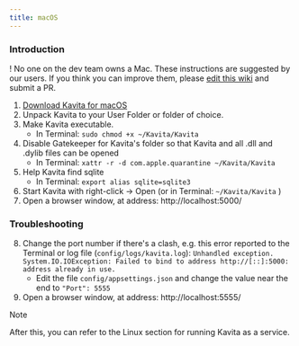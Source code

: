 ```yaml
---
title: macOS
---
```


### Introduction
! No one on the dev team owns a Mac. These instructions are suggested by our users. If you think you can improve them, please [edit this wiki](https://github.com/Kareadita/Wiki/edit/main/pages/02.install/04.macos/default.md) and submit a PR.

1. [Download Kavita for macOS](https://www.kavitareader.com/#downloads-v1-macos)
2. Unpack Kavita to your User Folder or folder of choice.
3. Make Kavita executable.
    * In Terminal: `sudo chmod +x ~/Kavita/Kavita`
4. Disable Gatekeeper for Kavita's folder so that Kavita and all .dll and .dylib files can be opened
    * In Terminal: `xattr -r -d com.apple.quarantine ~/Kavita/Kavita`
5. Help Kavita find sqlite
    * In Terminal: `export alias sqlite=sqlite3`
6. Start Kavita with right-click -> Open (or in Terminal: `~/Kavita/Kavita` )
7. Open a browser window, at address: http://localhost:5000/

### Troubleshooting
8. Change the port number if there's a clash, e.g. this error reported to the Terminal or log file (`config/logs/kavita.log`):
   `Unhandled exception. System.IO.IOException: Failed to bind to address http://[::]:5000: address already in use.`
    * Edit the file `config/appsettings.json` and change the value near the end to 
      `"Port": 5555`
7. Open a browser window, at address: http://localhost:5555/

> [!NOTE]
> After this, you can refer to the Linux section for running Kavita as a service. 
